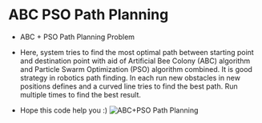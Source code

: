 # ABC PSO Path Planning
- ABC + PSO Path Planning Problem
- Here, system tries to find the most optimal path between starting point and destination point with aid of Artificial Bee Colony (ABC) algorithm and Particle Swarm Optimization (PSO) algorithm combined. It is good strategy in robotics path finding. In each run new obstacles in new positions defines and a curved line tries to find the best path. Run multiple times to find the best result. 





- Hope this code help you :)
![ABC+PSO Path Planning](https://user-images.githubusercontent.com/11339420/151452025-793a0df1-524e-404f-83fb-fddcbc43ad22.gif)


